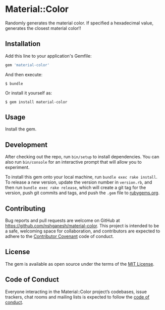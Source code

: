 # Material::Color

Randomly generates the material color. If specified a hexadecimal value, generates the closest material color!!

## Installation

Add this line to your application's Gemfile:

```ruby
gem 'material-color'
```

And then execute:

    $ bundle

Or install it yourself as:

    $ gem install material-color

## Usage

Install the gem.

## Development

After checking out the repo, run `bin/setup` to install dependencies. You can also run `bin/console` for an interactive prompt that will allow you to experiment.

To install this gem onto your local machine, run `bundle exec rake install`. To release a new version, update the version number in `version.rb`, and then run `bundle exec rake release`, which will create a git tag for the version, push git commits and tags, and push the `.gem` file to [rubygems.org](https://rubygems.org).

## Contributing

Bug reports and pull requests are welcome on GitHub at https://github.com/nshganesh/material-color. This project is intended to be a safe, welcoming space for collaboration, and contributors are expected to adhere to the [Contributor Covenant](http://contributor-covenant.org) code of conduct.

## License

The gem is available as open source under the terms of the [MIT License](https://opensource.org/licenses/MIT).

## Code of Conduct

Everyone interacting in the Material::Color project’s codebases, issue trackers, chat rooms and mailing lists is expected to follow the [code of conduct](https://github.com/[USERNAME]/material-color/blob/master/CODE_OF_CONDUCT.md).

